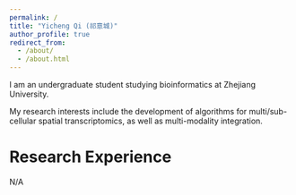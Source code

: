 ```yaml
---
permalink: /
title: "Yicheng Qi (祁意城)"
author_profile: true
redirect_from: 
  - /about/
  - /about.html
---
```


I am an undergraduate student studying bioinformatics at Zhejiang University.

My research interests include the development of algorithms for multi/sub-cellular spatial transcriptomics, as well as multi-modality integration.

Research Experience
======
N/A

